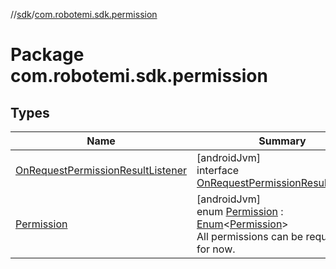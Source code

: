 //[sdk](../../index.md)/[com.robotemi.sdk.permission](index.md)

# Package com.robotemi.sdk.permission

## Types

| Name | Summary |
|---|---|
| [OnRequestPermissionResultListener](-on-request-permission-result-listener/index.md) | [androidJvm]<br>interface [OnRequestPermissionResultListener](-on-request-permission-result-listener/index.md) |
| [Permission](-permission/index.md) | [androidJvm]<br>enum [Permission](-permission/index.md) : [Enum](https://kotlinlang.org/api/latest/jvm/stdlib/kotlin/-enum/index.html)&lt;[Permission](-permission/index.md)&gt; <br>All permissions can be requested for now. |

